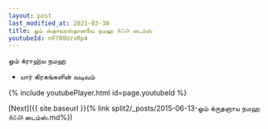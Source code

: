 ```yaml
---
layout: post
last_modified_at: 2021-03-30
title: ஓம் ஸ்தாவரஸ்தானவே நமஹ ௧௦௮ டைம்ஸ்
youtubeId: nF780UzvRp4
---
```

 
 
 ஓம் க்ராஹ்ய நமஹ  
 
 -  யார் கிரகங்களின் வடிவம் 
 
  
 
  
 
 
 
 
 
 


{% include youtubePlayer.html id=page.youtubeId %}
 
[Next]({{ site.baseurl }}{% link  split2/_posts/2015-06-13-ஓம் க்ருதஞாய நமஹ ௧௦௮ டைம்ஸ்.md%})
 
